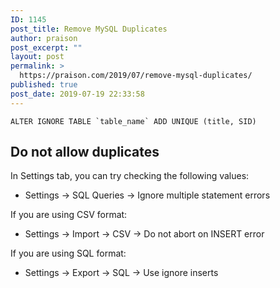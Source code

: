 ```yaml
---
ID: 1145
post_title: Remove MySQL Duplicates
author: praison
post_excerpt: ""
layout: post
permalink: >
  https://praison.com/2019/07/remove-mysql-duplicates/
published: true
post_date: 2019-07-19 22:33:58
---
```

<!-- wp:code -->
<pre class="wp-block-code"><code>ALTER IGNORE TABLE `table_name` ADD UNIQUE (title, SID)</code></pre>
<!-- /wp:code -->

<!-- wp:heading -->
<h2>Do not allow duplicates</h2>
<!-- /wp:heading -->

<!-- wp:paragraph -->
<p>In Settings tab, you can try checking the following values:</p>
<!-- /wp:paragraph -->

<!-- wp:list -->
<ul><li>Settings -&gt; SQL Queries -&gt; Ignore multiple statement errors</li></ul>
<!-- /wp:list -->

<!-- wp:paragraph -->
<p>If you are using CSV format:</p>
<!-- /wp:paragraph -->

<!-- wp:list -->
<ul><li>Settings -&gt; Import -&gt; CSV -&gt; Do not abort on INSERT error</li></ul>
<!-- /wp:list -->

<!-- wp:paragraph -->
<p>If you are using SQL format:</p>
<!-- /wp:paragraph -->

<!-- wp:list -->
<ul><li>Settings -&gt; Export -&gt; SQL -&gt; Use ignore inserts</li></ul>
<!-- /wp:list -->